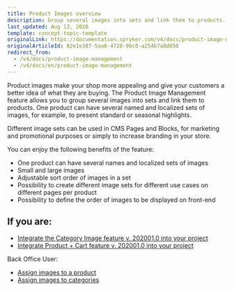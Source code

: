 ```yaml
---
title: Product Images overview
description: Group several images into sets and link them to products. One product can have several named and localized sets of images.
last_updated: Aug 13, 2020
template: concept-topic-template
originalLink: https://documentation.spryker.com/v4/docs/product-image-management
originalArticleId: 82e1e307-5aa8-4728-9bc0-a254b7a8d050
redirect_from:
  - /v4/docs/product-image-management
  - /v4/docs/en/product-image-management
---
```


Product images make your shop more appealing and give your customers a better idea of what they are buying. The Product Image Management feature allows you to group several images into sets and link them to products. One product can have several named and localized sets of images, for example, to present standard or seasonal highlights.

Different image sets can be used in CMS Pages and Blocks, for marketing and promotional purposes or simply to increase branding in your store.

You can enjoy the following benefits of the feature:

* One product can have several names and localized sets of images
* Small and large images
* Adjustable sort order of images in a set
* Possibility to create different image sets for different use cases on different pages per product
* Possibility to define the order of images to be displayed on front-end

## If you are:

- [Integrate the Category Image feature v. 202001.0 into your project](/docs/scos/dev/feature-integration-guides/{{page.version}}/category-image-feature-integration.html)
- [Integrate Product + Cart feature v. 202001.0 into your project](/docs/scos/dev/feature-integration-guides/{{page.version}}/product-feature-integration.html)
    
Back Office User:

- [Assign images to a product](/docs/scos/user/back-office-user-guides/{{page.version}}/catalog/products/manage-abstract-products-and-product-bundles/create-abstract-products-and-product-bundles.html)
- [Assign images to categories](/docs/scos/user/back-office-user-guides/{{page.version}}/catalog/category/creating-categories.html)


